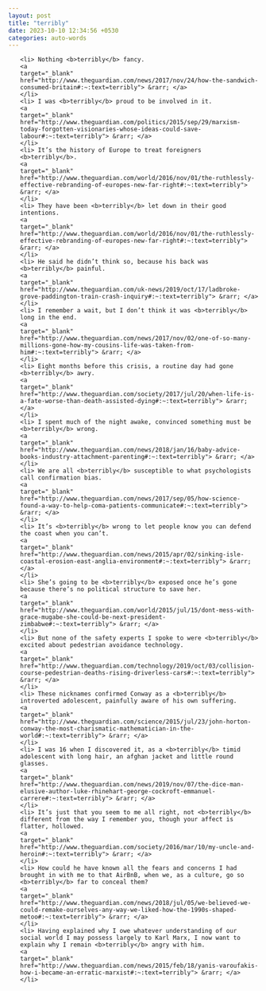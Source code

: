 ```yaml
---
layout: post
title: "terribly"
date: 2023-10-10 12:34:56 +0530
categories: auto-words
---
```

<ol>

    <li> Nothing <b>terribly</b> fancy.
    <a 
    target="_blank" 
    href="http://www.theguardian.com/news/2017/nov/24/how-the-sandwich-consumed-britain#:~:text=terribly"> &rarr; </a>
    </li>
    <li> I was <b>terribly</b> proud to be involved in it.
    <a 
    target="_blank" 
    href="http://www.theguardian.com/politics/2015/sep/29/marxism-today-forgotten-visionaries-whose-ideas-could-save-labour#:~:text=terribly"> &rarr; </a>
    </li>
    <li> It’s the history of Europe to treat foreigners <b>terribly</b>.
    <a 
    target="_blank" 
    href="http://www.theguardian.com/world/2016/nov/01/the-ruthlessly-effective-rebranding-of-europes-new-far-right#:~:text=terribly"> &rarr; </a>
    </li>
    <li> They have been <b>terribly</b> let down in their good intentions.
    <a 
    target="_blank" 
    href="http://www.theguardian.com/world/2016/nov/01/the-ruthlessly-effective-rebranding-of-europes-new-far-right#:~:text=terribly"> &rarr; </a>
    </li>
    <li> He said he didn’t think so, because his back was <b>terribly</b> painful.
    <a 
    target="_blank" 
    href="http://www.theguardian.com/uk-news/2019/oct/17/ladbroke-grove-paddington-train-crash-inquiry#:~:text=terribly"> &rarr; </a>
    </li>
    <li> I remember a wait, but I don’t think it was <b>terribly</b> long in the end.
    <a 
    target="_blank" 
    href="http://www.theguardian.com/news/2017/nov/02/one-of-so-many-millions-gone-how-my-cousins-life-was-taken-from-him#:~:text=terribly"> &rarr; </a>
    </li>
    <li> Eight months before this crisis, a routine day had gone <b>terribly</b> awry.
    <a 
    target="_blank" 
    href="http://www.theguardian.com/society/2017/jul/20/when-life-is-a-fate-worse-than-death-assisted-dying#:~:text=terribly"> &rarr; </a>
    </li>
    <li> I spent much of the night awake, convinced something must be <b>terribly</b> wrong.
    <a 
    target="_blank" 
    href="http://www.theguardian.com/news/2018/jan/16/baby-advice-books-industry-attachment-parenting#:~:text=terribly"> &rarr; </a>
    </li>
    <li> We are all <b>terribly</b> susceptible to what psychologists call confirmation bias.
    <a 
    target="_blank" 
    href="http://www.theguardian.com/news/2017/sep/05/how-science-found-a-way-to-help-coma-patients-communicate#:~:text=terribly"> &rarr; </a>
    </li>
    <li> It’s <b>terribly</b> wrong to let people know you can defend the coast when you can’t.
    <a 
    target="_blank" 
    href="http://www.theguardian.com/news/2015/apr/02/sinking-isle-coastal-erosion-east-anglia-environment#:~:text=terribly"> &rarr; </a>
    </li>
    <li> She’s going to be <b>terribly</b> exposed once he’s gone because there’s no political structure to save her.
    <a 
    target="_blank" 
    href="http://www.theguardian.com/world/2015/jul/15/dont-mess-with-grace-mugabe-she-could-be-next-president-zimbabwe#:~:text=terribly"> &rarr; </a>
    </li>
    <li> But none of the safety experts I spoke to were <b>terribly</b> excited about pedestrian avoidance technology.
    <a 
    target="_blank" 
    href="http://www.theguardian.com/technology/2019/oct/03/collision-course-pedestrian-deaths-rising-driverless-cars#:~:text=terribly"> &rarr; </a>
    </li>
    <li> These nicknames confirmed Conway as a <b>terribly</b> introverted adolescent, painfully aware of his own suffering.
    <a 
    target="_blank" 
    href="http://www.theguardian.com/science/2015/jul/23/john-horton-conway-the-most-charismatic-mathematician-in-the-world#:~:text=terribly"> &rarr; </a>
    </li>
    <li> I was 16 when I discovered it, as a <b>terribly</b> timid adolescent with long hair, an afghan jacket and little round glasses.
    <a 
    target="_blank" 
    href="http://www.theguardian.com/news/2019/nov/07/the-dice-man-elusive-author-luke-rhinehart-george-cockroft-emmanuel-carrere#:~:text=terribly"> &rarr; </a>
    </li>
    <li> It’s just that you seem to me all right, not <b>terribly</b> different from the way I remember you, though your affect is flatter, hollowed.
    <a 
    target="_blank" 
    href="http://www.theguardian.com/society/2016/mar/10/my-uncle-and-heroin#:~:text=terribly"> &rarr; </a>
    </li>
    <li> How could he have known all the fears and concerns I had brought in with me to that AirBnB, when we, as a culture, go so <b>terribly</b> far to conceal them?
    <a 
    target="_blank" 
    href="http://www.theguardian.com/news/2018/jul/05/we-believed-we-could-remake-ourselves-any-way-we-liked-how-the-1990s-shaped-metoo#:~:text=terribly"> &rarr; </a>
    </li>
    <li> Having explained why I owe whatever understanding of our social world I may possess largely to Karl Marx, I now want to explain why I remain <b>terribly</b> angry with him.
    <a 
    target="_blank" 
    href="http://www.theguardian.com/news/2015/feb/18/yanis-varoufakis-how-i-became-an-erratic-marxist#:~:text=terribly"> &rarr; </a>
    </li>